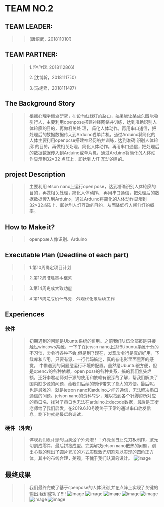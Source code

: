 # TEAM NO.2
## **TEAM LEADER:**
>>(唐绍武，2018110101)
## **TEAM PARTNER:**
>>
>>1.(钟欣瑞, 2018112866)
>>
>>2.(沈博翰，2018111750)
>>
>>3.(马翊然，2018111497)

## **The Background Story**

>>根据心理学调查研究，在设有红绿灯的路口，如果能让某些东西能吸引行人，主要利用openpose搭建神经网络并训练，达到准确识别人体轮廓的目的，再做相关处
理，  简化人体动作。再用串口通信，把处理后的数据数据传入到Arduino或单片机，通过Arduino将简化的人体主要利用openpose搭建神经网络并训练，达到准确
识别人体轮廓  的目的，再做相关处理，简化人体动作。再用串口通信，把处理后的数据数据传入到Arduino或单片机，通过Arduino将简化的人体动作显示到32×32
点阵上，即达到人灯  互动的目的。
## **project Description**

>>主要利用jetson nano上运行open pose，达到准确识别人体轮廓的目的，再做相关处理，简化人体动作。
再用串口通信，把处理后的数据数据传入到Arduino，通过Arduino将简化的人体动作显示到32×32点阵上，即达到人灯互动的目的，从而降低行人闯红灯的概率。

## **How to Make it?**

>>openpose人像识别、Arduino

## **Executable Plan (Deadline of each part)**
	
>>1.第10周确定项目计划
	
>>2.第12周搭建基本框架
	
>>3.第14周完成大致功能
	
>>4.第15周完成设计外壳、外观优化等后续工作
## **Experiences**
### 软件
>>初期遇到的问题是Ubuntu系统的使用。之前我们队伍全部都是只接触过windows系统，一下子在jetson nano上运行Ubuntu系统十分的不习惯，命令行各种不会,但是到了现在，发现命令行是真的好用，下载库和应用，只要有源，一行代码搞定，真的有电影里面黑客的感觉。  中期遇到的问题是运行环境的配置。虽然是Ubuntu很方便，但是opencv的各种依赖，open pose的各种关系，搞的我们焦头烂额，还好李君老师对于源的使用和依赖有很深的了解，帮我们解决了国内缺少源的问题，给我们后续的制作带来了莫大的方便。最后呢，也是最难的，就是jetson nano和arduino之间的通信，无法解决串口通信的问题。jetson nano的资料较少，难以找到各个针脚的所对应的串口名，找对了串口也无法在arduino上decode数据，最后是王衡老师给了我们启发，在2019.6.10号晚终于正常的通过串口收发信息。剩下的就是最后的调试。
### 硬件（外壳）
>>体现我们设计感的当属这个外壳啦！！外壳全由亚克力板制作，激光切割成零件，最后拼接成型。完美解决jetson nano散热的问题，别出心裁的想出了圆片累加的方式实现激光切割难以实现的圆角正方体。其中的布线合理，美观，不愧于我们认真的设计。
![image](https://github.com/Tavis0/life-lights/raw/master/p/微信图片_20190611003230.jpg)
## **最终成果**
>> 我们最终完成了基于openpose的人体识别,并在点阵上实现了关键的输出.我们成功了!!!!
>>![image](https://github.com/Tavis0/life-lights/raw/master/p/image.png)
>>![image](https://github.com/Tavis0/life-lights/raw/master/p/WeChat_20190624181652_Trim.gif)
>>![image](https://github.com/Tavis0/life-lights/raw/master/p/WeChat_20190624181845_Trim.gif)
>>![image](https://github.com/Tavis0/life-lights/blob/master/p/IMG_20190614_233342.jpg)
>>![image](https://github.com/Tavis0/life-lights/blob/master/p/IMG_20190615_230608_1.jpg)
>>![image](https://github.com/Tavis0/life-lights/blob/master/p/IMG_20190615_230615.jpg)
>>![image](https://github.com/Tavis0/life-lights/blob/master/p/IMG_20190615_230621.jpg)

